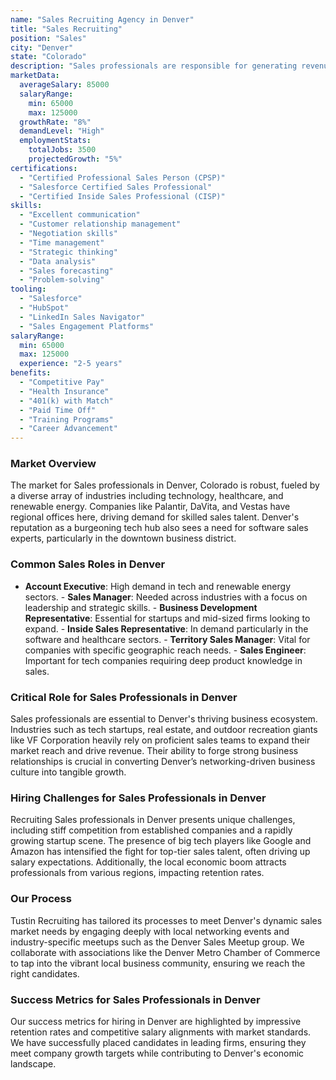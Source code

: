 ```yaml
---
name: "Sales Recruiting Agency in Denver"
title: "Sales Recruiting"
position: "Sales"
city: "Denver"
state: "Colorado"
description: "Sales professionals are responsible for generating revenue for companies by selling products or services, building client relationships, and expanding customer base."
marketData:
  averageSalary: 85000
  salaryRange:
    min: 65000
    max: 125000
  growthRate: "8%"
  demandLevel: "High"
  employmentStats:
    totalJobs: 3500
    projectedGrowth: "5%"
certifications:
  - "Certified Professional Sales Person (CPSP)"
  - "Salesforce Certified Sales Professional"
  - "Certified Inside Sales Professional (CISP)"
skills:
  - "Excellent communication"
  - "Customer relationship management"
  - "Negotiation skills"
  - "Time management"
  - "Strategic thinking"
  - "Data analysis"
  - "Sales forecasting"
  - "Problem-solving"
tooling:
  - "Salesforce"
  - "HubSpot"
  - "LinkedIn Sales Navigator"
  - "Sales Engagement Platforms"
salaryRange:
  min: 65000
  max: 125000
  experience: "2-5 years"
benefits:
  - "Competitive Pay"
  - "Health Insurance"
  - "401(k) with Match"
  - "Paid Time Off"
  - "Training Programs"
  - "Career Advancement"
---
```


### Market Overview
The market for Sales professionals in Denver, Colorado is robust, fueled by a diverse array of industries including technology, healthcare, and renewable energy. Companies like Palantir, DaVita, and Vestas have regional offices here, driving demand for skilled sales talent. Denver's reputation as a burgeoning tech hub also sees a need for software sales experts, particularly in the downtown business district.
### Common Sales Roles in Denver
- **Account Executive**: High demand in tech and renewable energy sectors. - **Sales Manager**: Needed across industries with a focus on leadership and strategic skills. - **Business Development Representative**: Essential for startups and mid-sized firms looking to expand. - **Inside Sales Representative**: In demand particularly in the software and healthcare sectors. - **Territory Sales Manager**: Vital for companies with specific geographic reach needs. - **Sales Engineer**: Important for tech companies requiring deep product knowledge in sales.

### Critical Role for Sales Professionals in Denver
Sales professionals are essential to Denver's thriving business ecosystem. Industries such as tech startups, real estate, and outdoor recreation giants like VF Corporation heavily rely on proficient sales teams to expand their market reach and drive revenue. Their ability to forge strong business relationships is crucial in converting Denver’s networking-driven business culture into tangible growth.

### Hiring Challenges for Sales Professionals in Denver
Recruiting Sales professionals in Denver presents unique challenges, including stiff competition from established companies and a rapidly growing startup scene. The presence of big tech players like Google and Amazon has intensified the fight for top-tier sales talent, often driving up salary expectations. Additionally, the local economic boom attracts professionals from various regions, impacting retention rates.

### Our Process
Tustin Recruiting has tailored its processes to meet Denver's dynamic sales market needs by engaging deeply with local networking events and industry-specific meetups such as the Denver Sales Meetup group. We collaborate with associations like the Denver Metro Chamber of Commerce to tap into the vibrant local business community, ensuring we reach the right candidates.

### Success Metrics for Sales Professionals in Denver
Our success metrics for hiring in Denver are highlighted by impressive retention rates and competitive salary alignments with market standards. We have successfully placed candidates in leading firms, ensuring they meet company growth targets while contributing to Denver's economic landscape.